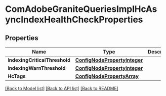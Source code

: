 # ComAdobeGraniteQueriesImplHcAsyncIndexHealthCheckProperties

## Properties
Name | Type | Description | Notes
------------ | ------------- | ------------- | -------------
**IndexingCriticalThreshold** | [**ConfigNodePropertyInteger**](configNodePropertyInteger.md) |  | [optional] 
**IndexingWarnThreshold** | [**ConfigNodePropertyInteger**](configNodePropertyInteger.md) |  | [optional] 
**HcTags** | [**ConfigNodePropertyArray**](configNodePropertyArray.md) |  | [optional] 

[[Back to Model list]](../README.md#documentation-for-models) [[Back to API list]](../README.md#documentation-for-api-endpoints) [[Back to README]](../README.md)



